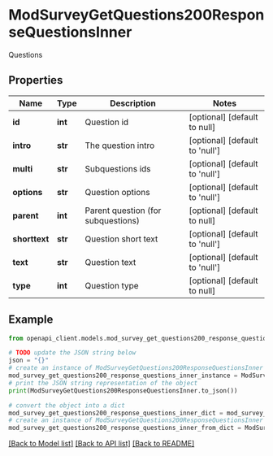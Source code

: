 # ModSurveyGetQuestions200ResponseQuestionsInner

Questions

## Properties

Name | Type | Description | Notes
------------ | ------------- | ------------- | -------------
**id** | **int** | Question id | [optional] [default to null]
**intro** | **str** | The question intro | [optional] [default to 'null']
**multi** | **str** | Subquestions ids | [optional] [default to 'null']
**options** | **str** | Question options | [optional] [default to 'null']
**parent** | **int** | Parent question (for subquestions) | [optional] [default to null]
**shorttext** | **str** | Question short text | [optional] [default to 'null']
**text** | **str** | Question text | [optional] [default to 'null']
**type** | **int** | Question type | [optional] [default to null]

## Example

```python
from openapi_client.models.mod_survey_get_questions200_response_questions_inner import ModSurveyGetQuestions200ResponseQuestionsInner

# TODO update the JSON string below
json = "{}"
# create an instance of ModSurveyGetQuestions200ResponseQuestionsInner from a JSON string
mod_survey_get_questions200_response_questions_inner_instance = ModSurveyGetQuestions200ResponseQuestionsInner.from_json(json)
# print the JSON string representation of the object
print(ModSurveyGetQuestions200ResponseQuestionsInner.to_json())

# convert the object into a dict
mod_survey_get_questions200_response_questions_inner_dict = mod_survey_get_questions200_response_questions_inner_instance.to_dict()
# create an instance of ModSurveyGetQuestions200ResponseQuestionsInner from a dict
mod_survey_get_questions200_response_questions_inner_from_dict = ModSurveyGetQuestions200ResponseQuestionsInner.from_dict(mod_survey_get_questions200_response_questions_inner_dict)
```
[[Back to Model list]](../README.md#documentation-for-models) [[Back to API list]](../README.md#documentation-for-api-endpoints) [[Back to README]](../README.md)


